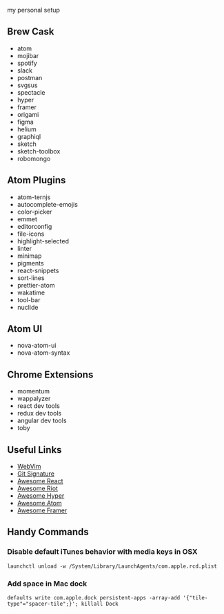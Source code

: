 my personal setup

## Brew Cask
 - atom
 - mojibar
 - spotify
 - slack
 - postman
 - svgsus
 - spectacle
 - hyper
 - framer
 - origami
 - figma
 - helium
 - graphiql
 - sketch
 - sketch-toolbox
 - robomongo

## Atom Plugins
  - atom-ternjs
  - autocomplete-emojis
  - color-picker
  - emmet
  - editorconfig
  - file-icons
  - highlight-selected
  - linter
  - minimap
  - pigments
  - react-snippets
  - sort-lines
  - prettier-atom
  - wakatime
  - tool-bar
  - nuclide

## Atom UI
  - nova-atom-ui
  - nova-atom-syntax

## Chrome Extensions
  - momentum
  - wappalyzer
  - react dev tools
  - redux dev tools
  - angular dev tools
  - toby

## Useful Links
- [WebVim](https://github.com/vim-dist/webvim)
- [Git Signature](https://git-scm.com/book/en/v2/Git-Tools-Signing-Your-Work)
- [Awesome React](https://github.com/enaqx/awesome-react)
- [Awesome Riot](https://github.com/pankajparashar/awesome-riotjs)
- [Awesome Hyper](https://github.com/bnb/awesome-hyper)
- [Awesome Atom](https://github.com/mehcode/awesome-atom)
- [Awesome Framer](https://github.com/podo/awesome-framer)

## Handy Commands

### Disable default iTunes behavior with media keys in OSX

`launchctl unload -w /System/Library/LaunchAgents/com.apple.rcd.plist`

### Add space in Mac dock

`defaults write com.apple.dock persistent-apps -array-add '{"tile-type"="spacer-tile";}'; killall Dock`
